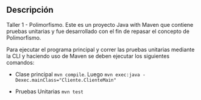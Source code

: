 ## Descripción

Taller 1 - Polimorfismo. Este es un proyecto Java with Maven que contiene pruebas unitarias
y fue desarrollado con el fin de repasar el concepto de Polimorfismo. 

Para ejecutar el programa principal y correr las pruebas unitarias
mediante la CLI y haciendo uso de Maven se deben ejecutar los siguientes comandos:

- Clase principal
`mvn compile`. Luego `mvn exec:java -Dexec.mainClass="Cliente.ClienteMain"`

- Pruebas Unitarias
`mvn test`


